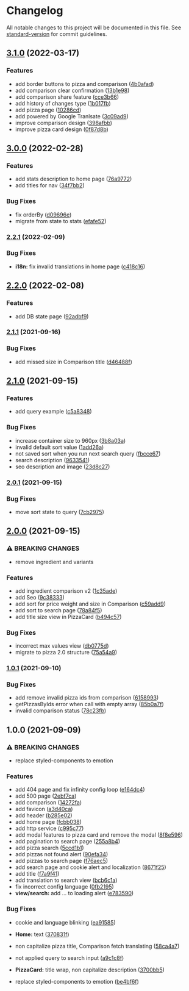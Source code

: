 # Changelog

All notable changes to this project will be documented in this file. See [standard-version](https://github.com/conventional-changelog/standard-version) for commit guidelines.

## [3.1.0](https://github.com/allohamora/chepi-front/compare/v3.0.0...v3.1.0) (2022-03-17)

### Features

- add border buttons to pizza and comparison ([4b0afad](https://github.com/allohamora/chepi-front/commits/4b0afada18ed928dac4da0a887313718d0c65c12))
- add comparison clear confirmation ([13b1e98](https://github.com/allohamora/chepi-front/commits/13b1e98274eca8a94fffd1b67e260e2bd0615a34))
- add comparison share feature ([cce3b66](https://github.com/allohamora/chepi-front/commits/cce3b66c53bd10751542c2f5275e3a3920d52219))
- add history of changes type ([1b017fb](https://github.com/allohamora/chepi-front/commits/1b017fbbec92c85909c5263f562c3f1d6c1f9004))
- add pizza page ([10286cd](https://github.com/allohamora/chepi-front/commits/10286cd5d37948b2f34fe150433188dad0137748))
- add powered by Google Tranlsate ([3c09ad9](https://github.com/allohamora/chepi-front/commits/3c09ad9c0bdd7fd2207459d44eb216abae85ddef))
- improve comparison design ([398afbb](https://github.com/allohamora/chepi-front/commits/398afbbe3f7502e7f47028eebb200f642b38eafa))
- improve pizza card design ([0f87d8b](https://github.com/allohamora/chepi-front/commits/0f87d8b03f705e5c1a25b0d35fa31b479e657305))

## [3.0.0](https://github.com/allohamora/chepi-front/compare/v2.2.1...v3.0.0) (2022-02-28)

### Features

- add stats description to home page ([76a9772](https://github.com/allohamora/chepi-front/commits/76a9772d1da8ff7b57f801c7debb52019d020387))
- add titles for nav ([34f7bb2](https://github.com/allohamora/chepi-front/commits/34f7bb251c81ee8f225dafa66d65ea712a5cceeb))

### Bug Fixes

- fix orderBy ([d09696e](https://github.com/allohamora/chepi-front/commits/d09696e0c692a911564a264d5a41ef5c9581b16f))
- migrate from state to stats ([efafe52](https://github.com/allohamora/chepi-front/commits/efafe52bde1f60f98a428de79bfbcbd5028078b2))

### [2.2.1](https://github.com/allohamora/chepi-front/compare/v2.2.0...v2.2.1) (2022-02-09)

### Bug Fixes

- **i18n:** fix invalid translations in home page ([c418c16](https://github.com/allohamora/chepi-front/commits/c418c16e2de3d3008bd0e97c59e8d90f19ea568c))

## [2.2.0](https://github.com/allohamora/chepi-front/compare/v2.1.1...v2.2.0) (2022-02-08)

### Features

- add DB state page ([92adbf9](https://github.com/allohamora/chepi-front/commits/92adbf96765ccb7e4740c6c0b91b951bc1290781))

### [2.1.1](https://github.com/allohamora/chepi-front/compare/v2.1.0...v2.1.1) (2021-09-16)

### Bug Fixes

- add missed size in Comparison title ([d46488f](https://github.com/allohamora/chepi-front/commits/d46488f20b37f8add2c4d0907d025b0b69b6fb72))

## [2.1.0](https://github.com/allohamora/chepi-front/compare/v2.0.1...v2.1.0) (2021-09-15)

### Features

- add query example ([c5a8348](https://github.com/allohamora/chepi-front/commits/c5a834810852a0ae5f85602b5063f24fbaa34b12))

### Bug Fixes

- increase container size to 960px ([3b8a03a](https://github.com/allohamora/chepi-front/commits/3b8a03a161bc118b70153c7cd2898042d4c253a0))
- invalid default sort value ([1add26a](https://github.com/allohamora/chepi-front/commits/1add26ae1e72aee6f343303fc4afcfbdab7ac095))
- not saved sort when you run next search query ([fbcce67](https://github.com/allohamora/chepi-front/commits/fbcce67a086eb6a9ec3c3c033ac40bc1ddde2d80))
- search description ([9633541](https://github.com/allohamora/chepi-front/commits/963354177df6fa8d808e0ff0fed7be29b9bdf078))
- seo description and image ([23d8c27](https://github.com/allohamora/chepi-front/commits/23d8c27fa3c6838fd0e16348b271a32a365a22da))

### [2.0.1](https://github.com/allohamora/chepi-front/compare/v2.0.0...v2.0.1) (2021-09-15)

### Bug Fixes

- move sort state to query ([7cb2975](https://github.com/allohamora/chepi-front/commits/7cb2975ccbdca21465c1cf7ccee7b8f27d5f2fca))

## [2.0.0](https://github.com/allohamora/chepi-front/compare/v1.0.1...v2.0.0) (2021-09-15)

### ⚠ BREAKING CHANGES

- remove ingredient and variants

### Features

- add ingredient comparison v2 ([1c35ade](https://github.com/allohamora/chepi-front/commits/1c35ade0ab4add138d80796264b5843bfeb74851))
- add Seo ([9c38333](https://github.com/allohamora/chepi-front/commits/9c383331a01416e1310bb16a983d804c47e4a1e7))
- add sort for price weight and size in Comparison ([c59add9](https://github.com/allohamora/chepi-front/commits/c59add916c67f043948522ad5e20f4122a9f8856))
- add sort to search page ([78a84f5](https://github.com/allohamora/chepi-front/commits/78a84f5f55c855c52820282cb7163a14e7c8306a))
- add title size view in PizzaCard ([b494c57](https://github.com/allohamora/chepi-front/commits/b494c57318194589c8c30e26348a80660d90e7a2))

### Bug Fixes

- incorrect max values view ([db0775d](https://github.com/allohamora/chepi-front/commits/db0775dabb4efbb5493cdc51148b04f34d5f791f))
- migrate to pizza 2.0 structure ([75a54a9](https://github.com/allohamora/chepi-front/commits/75a54a9df8b18f595cc3aa85a691e38cc765dfba))

### [1.0.1](https://github.com/allohamora/chepi-front/compare/v1.0.0...v1.0.1) (2021-09-10)

### Bug Fixes

- add remove invalid pizza ids from comparison ([6158993](https://github.com/allohamora/chepi-front/commits/615899372d4e75ad281fe80fa992370e52f94aa1))
- getPizzasByIds error when call with empty array ([85b0a7f](https://github.com/allohamora/chepi-front/commits/85b0a7f91b75e364d06cff092bf30c2d6aa09c39))
- invalid comparison status ([78c23fb](https://github.com/allohamora/chepi-front/commits/78c23fbf03e89d3cb5919367a2e57f314d3516f7))

## 1.0.0 (2021-09-09)

### ⚠ BREAKING CHANGES

- replace styled-components to emotion

### Features

- add 404 page and fix infinity config loop ([e164dc4](https://github.com/allohamora/chepi-front/commits/e164dc4cb99fff27b2b8b14f50077f52bcd551a9))
- add 500 page ([2ebf7ca](https://github.com/allohamora/chepi-front/commits/2ebf7cac5cde9f4d2fa53b5f4ab25d72b1c6b3e5))
- add comparison ([14272fa](https://github.com/allohamora/chepi-front/commits/14272facf195cf1ed7433d3eadc573cce70c776c))
- add favicon ([a3d40ca](https://github.com/allohamora/chepi-front/commits/a3d40cad3297a6180d287d931debcc6fde5dbc3b))
- add header ([b285e02](https://github.com/allohamora/chepi-front/commits/b285e02ff98b83eab71ce756ac60816298294c6e))
- add home page ([fcbb038](https://github.com/allohamora/chepi-front/commits/fcbb038600eb59e245d7b67506e1f72f4611f5e0))
- add http service ([c995c77](https://github.com/allohamora/chepi-front/commits/c995c77d43a1754354d3fda8651d9c1e3dd32539))
- add modal features to pizza card and remove the modal ([8f8e596](https://github.com/allohamora/chepi-front/commits/8f8e596a904d573c9269996f6b47b1629dac25f1))
- add pagination to search page ([255a8b4](https://github.com/allohamora/chepi-front/commits/255a8b41acbc9dcd7229918f7ee564ca07c5aaa9))
- add pizza search ([5ccd1b1](https://github.com/allohamora/chepi-front/commits/5ccd1b122528b22a815e1ff3f63e6de49b477708))
- add pizzas not found alert ([90efa34](https://github.com/allohamora/chepi-front/commits/90efa347e690a8eca35245e2c4a345c4ca3b60a2))
- add pizzas to search page ([f76aec5](https://github.com/allohamora/chepi-front/commits/f76aec556987ff28978456d92371e3b344151cd3))
- add search page and cookie alert and localization ([8671f25](https://github.com/allohamora/chepi-front/commits/8671f2559b3bd8e1e8a4df333eec77e57caf0557))
- add title ([f7a9f41](https://github.com/allohamora/chepi-front/commits/f7a9f41e2d5c37c0686ce4170b12ceaaa9095778))
- add translation to search view ([bcb6c1a](https://github.com/allohamora/chepi-front/commits/bcb6c1a4dfe4049fcc4b43888fe61915c251acac))
- fix incorrect config language ([0fb2195](https://github.com/allohamora/chepi-front/commits/0fb219567a4eb00ad92e768cef931967a4869438))
- **view/search:** add ... to loading alert ([e783590](https://github.com/allohamora/chepi-front/commits/e7835903b15986ae791d0949a8e9bc667a87c02f))

### Bug Fixes

- cookie and language blinking ([ea91585](https://github.com/allohamora/chepi-front/commits/ea91585b9b675a1ba8d33c1208fabf61447a5575))
- **Home:** text ([370831f](https://github.com/allohamora/chepi-front/commits/370831fab10c03056160af6fab436efb0a03a5a1))
- non capitalize pizza title, Comparison fetch translating ([58ca4a7](https://github.com/allohamora/chepi-front/commits/58ca4a752d92483f3cf28df4aad15d8e29f0bb1e))
- not applied query to search input ([a9c1c8f](https://github.com/allohamora/chepi-front/commits/a9c1c8f1c39cf16e9eaedd4f3ccbce478a4e3a11))
- **PizzaCard:** title wrap, non capitalize description ([3700bb5](https://github.com/allohamora/chepi-front/commits/3700bb5921be5460c12fff049b45dd72c59390a5))

- replace styled-components to emotion ([be4bf6f](https://github.com/allohamora/chepi-front/commits/be4bf6f9ac30bcb3859e5670e2f7c5b874298959))

